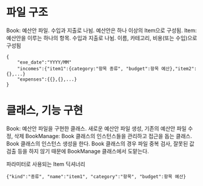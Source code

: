 # 파일 구조
Book: 예산안 파일. 수입과 지출로 나뉨. 예산안은 하나 이상의 Item으로 구성됨.
Item: 예산안을 이루는 하나의 항목. 수입과 지출로 나뉨. 이름, 카테고리, 비용(또는 수입)으로 구성됨

```json: Book.json
{
	"exe_date":"YYYY/MM"
	"incomes":{"item1":{category:"항목 종류", "budget":항목 예산},"item2":{},...}
	"expenses":{{},{},...}
}
```

# 클래스, 기능 구현
Book: 예산안 파일을 구현한 클래스. 새로운 예산안 파일 생성, 기존의 예산안 파일 수정, 삭제
BookManage: Book 클래스의 인스턴스들을 관리하고 접근을 돕는 클래스. 
Book 클래스의 인스턴스 생성을 한다. 
Book 클래스의 경우 파일 중복 검사, 잘못된 값 검출 등을 하지 않기 때문에 BookManage 클래스에서 도맡는다. 

파라미터로 사용되는 Item 딕셔너리 
```
{"kind":"종류", "name":"item1", "category":"항목", "budget":항목 예산}
```